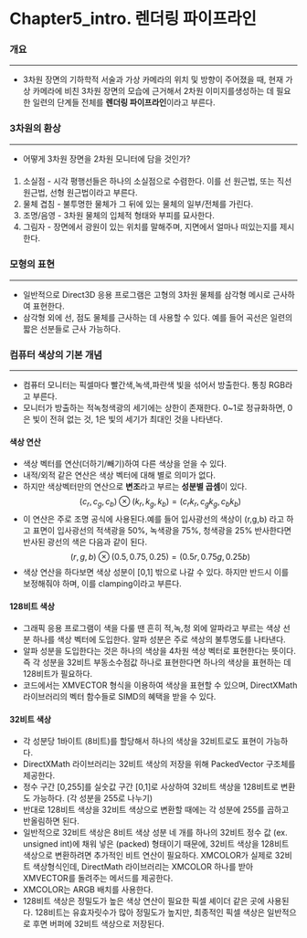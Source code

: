 # Chapter5_intro. 렌더링 파이프라인

### 개요
--------------------------------------------------
* 3차원 장면의 기하학적 서술과 가상 카메라의 위치 및 방향이 주어졌을 때, 현재 가상 카메라에 비친 3차원 장면의 모습에 근거해서 2차원 이미지를생성하는 데 필요한 일련의 단계들 전체를 **렌더링 파이프라인**이라고 부른다.

### 3차원의 환상
--------------------------------------------------
* 어떻게 3차원 장면을 2차원 모니터에 담을 것인가?
####
1. 소실점 - 시각 평행선들은 하나의 소실점으로 수렴한다. 이를 선 원근법, 또는 직선 원근법, 선형 원근법이라고 부른다.
2. 물체 겹침 - 불투명한 물체가 그 뒤에 있는 물체의 일부/전체를 가린다.
3. 조명/음영 - 3차원 물체의 입체적 형태와 부피를 묘사한다.
4. 그림자 - 장면에서 광원이 있는 위치를 말해주며, 지면에서 얼마나 떠있는지를 제시한다.

### 모형의 표현
--------------------------------------------------
* 일반적으로 Direct3D 응용 프로그램은 고형의 3차원 물체를 삼각형 메시로 근사하여 표현한다.
* 삼각형 외에 선, 점도 물체를 근사하는 데 사용할 수 있다. 예를 들어 곡선은 일련의 짧은 선분들로 근사 가능하다.

### 컴퓨터 색상의 기본 개념
--------------------------------------------------
* 컴퓨터 모니터는 픽셀마다 빨간색,녹색,파란색 빛을 섞어서 방출한다. 통칭 RGB라고 부른다.
* 모니터가 방출하는 적녹청색광의 세기에는 상한이 존재한다. 0~1로 정규화하면, 0은 빛이 전혀 없는 것, 1은 빛의 세기가 최대인 것을 나타낸다.

#### 색상 연산
* 색상 벡터를 연산(더하기/빼기)하여 다른 색상을 얻을 수 있다. 
* 내적/외적 같은 연산은 색상 벡터에 대해 별로 의미가 없다. 
* 하지만 색상벡터만의 연산으로 **변조**라고 부르는 **성분별 곱셈**이 있다.
$$ (c_r,c_g,c_b) \otimes (k_r, k_g, k_b) = (c_rk_r, c_gk_g,c_bk_b) $$ 
* 이 연산은 주로 조명 공식에 사용된다.예를 들어 입사광선의 색상이 (r,g,b) 라고 하고 표면이 입사광선의 적색광을 50%, 녹색광을 75%, 청색광을 25% 반사한다면 반사된 광선의 색은 다음과 같이 된다.
$$ (r,g,b) \otimes (0.5,0.75,0.25) = (0.5r,0.75g,0.25b)$$
* 색상 연산을 하다보면 색상 성분이 [0,1] 밖으로 나갈 수 있다. 하지만 반드시 이를 보정해줘야 하며, 이를 clamping이라고 부른다.

#### 128비트 색상
* 그래픽 응용 프로그램이 색을 다룰 땐 흔히 적,녹,청 외에 알파라고 부르는 색상 선분 하나를 색상 벡터에 도입한다. 알파 성분은 주로 색상의 불투명도를 나타낸다.
* 알파 성분을 도입한다는 것은 하나의 색상을 4차원 색상 벡터로 표현한다는 뜻이다. 즉 각 성분을 32비트 부동소수점값 하나로 표현한다면 하나의 색상을 표현하는 데 128비트가 필요하다.
* 코드에서는 XMVECTOR 형식을 이용하여 색상을 표현할 수 있으며, DirectXMath 라이브러리의 벡터 함수들로 SIMD의 혜택을 받을 수 있다.

#### 32비트 색상
* 각 성분당 1바이트 (8비트)를 할당해서 하나의 색상을 32비트로도 표현이 가능하다.
* DirectXMath 라이브러리는 32비트 색상의 저장을 위해 PackedVector 구조체를 제공한다.
* 정수 구간 [0,255]를 실숫값 구간 [0,1]로 사상하여 32비트 색상을 128비트로 변환도 가능하다. (각 성분을 255로 나누기)
* 반대로 128비트 색상을 32비트 색상으로 변환할 때에는 각 성분에 255를 곱하고 반올림하면 된다.
* 일반적으로 32비트 색상은 8비트 색상 성분 네 개를 하나의 32비트 정수 값 (ex. unsigned int)에 채워 넣은 (packed) 형태이기 때문에, 32비트 색상을 128비트 색상으로 변환하려면 추가적인 비트 연산이 필요하다. XMCOLOR가 실제로 32비트 색상형식인데, DirectMath 라이브러리는 XMCOLOR 하나를 받아 XMVECTOR를 돌려주는 메서드를 제공한다.
* XMCOLOR는 ARGB 배치를 사용한다.
* 128비트 색상은 정밀도가 높은 색상 연산이 필요한 픽셀 셰이더 같은 곳에 사용된다. 128비트는 유효자릿수가 많아 정밀도가 높지만, 최종적인 픽셀 색상은 일반적으로 후면 버퍼에 32비트 색상으로 저장된다.